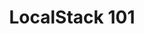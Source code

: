 ---
title: "LocalStack 101"
linkTitle: "LocalStack 101"
weight: 6
description: >
  This LocalStack course will walk you through everything you need to know to get started using LocalStack
  and on your way to becoming a more efficient and productive Cloud developer. Have fun exploring!
type: academy
thumbnail: localstack101.png
layout: single
---